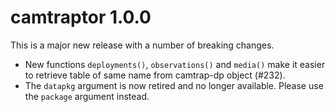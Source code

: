 # camtraptor 1.0.0

This is a major new release with a number of breaking changes. 

* New functions `deployments()`, `observations()` and `media()` make it easier to retrieve table of same name from camtrap-dp object (#232).
* The `datapkg` argument is now retired and no longer available. Please use the `package` argument instead.
